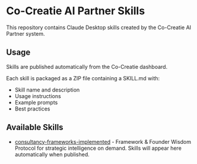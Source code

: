# Co-Creatie AI Partner Skills

This repository contains Claude Desktop skills created by the Co-Creatie AI Partner system.

## Usage

Skills are published automatically from the Co-Creatie dashboard.

Each skill is packaged as a ZIP file containing a SKILL.md with:
- Skill name and description
- Usage instructions
- Example prompts
- Best practices

## Available Skills

- [consultancy-frameworks-implemented](consultancy-frameworks-implemented.zip) - Framework & Founder Wisdom Protocol for strategic intelligence on demand.
Skills will appear here automatically when published.
